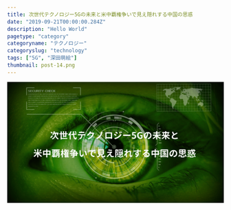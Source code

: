 ```yaml
---
title: 次世代テクノロジー5Gの未来と米中覇権争いで見え隠れする中国の思惑
date: "2019-09-21T00:00:00.284Z"
description: "Hello World"
pagetype: "category"
categoryname: "テクノロジー"
categoryslug: "technology"
tags: ["5G", "深田萌絵"]
thumbnail: post-14.png
---
```


![](./post-14.png)